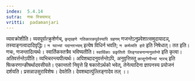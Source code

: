 ```yaml
---
index:  5.4.14
sutra:  णचः स्त्रियामञ्
vritti:  padamanjari
---
```


व्यावक्रोशीति। व्यवपूर्वात्क्रुशेर्णच्, `कृद्ग्रहणे गतिकारकपूर्वस्यापि ग्रहणम्` णजन्तेऽनुप्रवेशात्समुदायादञ्, तस्याङ्गत्वादादिवृद्धिः। `न य्वाभ्यां पदान्ताभ्याम्` इत्येष विधिर्न भवति; `न कर्मव्यति हारे` इति निषेधात्।
	तत इति। णचः, णजन्तादित्यर्थः। स्वार्तिकस्तत्रैव भविष्यतीति। `स्वार्थिकाः प्रकृतितो लिङ्गवचनान्यनुवर्तन्ते` इति कृत्वा। अतिवर्त्तन्तेऽपीति। व्यभिचरन्त्यपीत्यर्थः। अपिशब्दादनुवर्त्तन्तेऽपि, अनुवृत्तिस्तु `कासूगोणीभ्यां ष्ठरच्` इति षित्करणान्ङीषर्थादवसीयते। एकान्ततो निवृत्ते हि षकारोऽर्थको भवेत्, तेनेत्यादिना ज्ञापनस्य प्रयोजनं दर्शयति। प्रसन्नाउसुराविशेषः। देवतेति। देवशब्दात्पुंल्लिङ्गादेव तल् ।।

